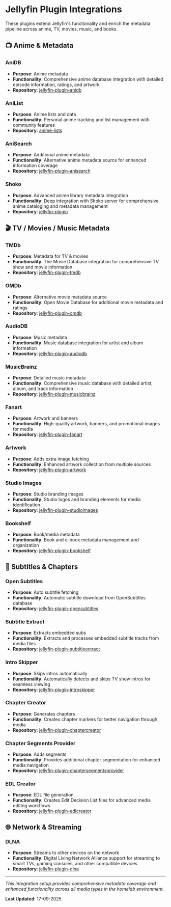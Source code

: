 # Jellyfin Plugin Integrations

These plugins extend Jellyfin's functionality and enrich the metadata pipeline across anime, TV, movies, music, and books.

## 📺 Anime & Metadata

### AniDB
- **Purpose**: Anime metadata
- **Functionality**: Comprehensive anime database integration with detailed episode information, ratings, and artwork
- **Repository**: [jellyfin-plugin-anidb](https://github.com/jellyfin/jellyfin-plugin-anidb)

### AniList
- **Purpose**: Anime lists and data
- **Functionality**: Personal anime tracking and list management with community features
- **Repository**: [anime-lists](https://github.com/Anime-Lists/anime-lists)

### AniSearch
- **Purpose**: Additional anime metadata
- **Functionality**: Alternative anime metadata source for enhanced information coverage
- **Repository**: [jellyfin-plugin-anisearch](https://github.com/jellyfin/jellyfin-plugin-anisearch)

### Shoko
- **Purpose**: Advanced anime library metadata integration
- **Functionality**: Deep integration with Shoko server for comprehensive anime cataloging and metadata management
- **Repository**: [jellyfin-plugin](https://github.com/ShokoAnime/jellyfin-plugin)

## 🎬 TV / Movies / Music Metadata

### TMDb
- **Purpose**: Metadata for TV & movies
- **Functionality**: The Movie Database integration for comprehensive TV show and movie information
- **Repository**: [jellyfin-plugin-tmdb](https://github.com/jellyfin/jellyfin-plugin-tmdb)

### OMDb
- **Purpose**: Alternative movie metadata source
- **Functionality**: Open Movie Database for additional movie metadata and ratings
- **Repository**: [jellyfin-plugin-omdb](https://github.com/jellyfin/jellyfin-plugin-omdb)

### AudioDB
- **Purpose**: Music metadata
- **Functionality**: Music database integration for artist and album information
- **Repository**: [jellyfin-plugin-audiodb](https://github.com/jellyfin/jellyfin-plugin-audiodb)

### MusicBrainz
- **Purpose**: Detailed music metadata
- **Functionality**: Comprehensive music database with detailed artist, album, and track information
- **Repository**: [jellyfin-plugin-musicbrainz](https://github.com/jellyfin/jellyfin-plugin-musicbrainz)

### Fanart
- **Purpose**: Artwork and banners
- **Functionality**: High-quality artwork, banners, and promotional images for media
- **Repository**: [jellyfin-plugin-fanart](https://github.com/jellyfin/jellyfin-plugin-fanart)

### Artwork
- **Purpose**: Adds extra image fetching
- **Functionality**: Enhanced artwork collection from multiple sources
- **Repository**: [jellyfin-plugin-artwork](https://github.com/danieladov/jellyfin-plugin-artwork)

### Studio Images
- **Purpose**: Studio branding images
- **Functionality**: Studio logos and branding elements for media identification
- **Repository**: [jellyfin-plugin-studioimages](https://github.com/jellyfin/jellyfin-plugin-studioimages)

### Bookshelf
- **Purpose**: Book/media metadata
- **Functionality**: Book and e-book metadata management and organization
- **Repository**: [jellyfin-plugin-bookshelf](https://github.com/jellyfin/jellyfin-plugin-bookshelf)

## 💬 Subtitles & Chapters

### Open Subtitles
- **Purpose**: Auto subtitle fetching
- **Functionality**: Automatic subtitle download from OpenSubtitles database
- **Repository**: [jellyfin-plugin-opensubtitles](https://github.com/jellyfin/jellyfin-plugin-opensubtitles)

### Subtitle Extract
- **Purpose**: Extracts embedded subs
- **Functionality**: Extracts and processes embedded subtitle tracks from media files
- **Repository**: [jellyfin-plugin-subtitleextract](https://github.com/jellyfin/jellyfin-plugin-subtitleextract)

### Intro Skipper
- **Purpose**: Skips intros automatically
- **Functionality**: Automatically detects and skips TV show intros for seamless viewing
- **Repository**: [jellyfin-plugin-introskipper](https://github.com/jellyfin/jellyfin-plugin-introskipper)

### Chapter Creator
- **Purpose**: Generates chapters
- **Functionality**: Creates chapter markers for better navigation through media
- **Repository**: [jellyfin-plugin-chaptercreator](https://github.com/jellyfin/jellyfin-plugin-chaptercreator)

### Chapter Segments Provider
- **Purpose**: Adds segments
- **Functionality**: Provides additional chapter segmentation for enhanced media navigation
- **Repository**: [jellyfin-plugin-chaptersegmentsprovider](https://github.com/jellyfin/jellyfin-plugin-chaptersegmentsprovider)

### EDL Creator
- **Purpose**: EDL file generation
- **Functionality**: Creates Edit Decision List files for advanced media editing workflows
- **Repository**: [jellyfin-plugin-edlcreator](https://github.com/jellyfin/jellyfin-plugin-edlcreator)

## 🌐 Network & Streaming

### DLNA
- **Purpose**: Streams to other devices on the network
- **Functionality**: Digital Living Network Alliance support for streaming to smart TVs, gaming consoles, and other compatible devices
- **Repository**: [jellyfin-plugin-dlna](https://github.com/jellyfin/jellyfin-plugin-dlna)

---

*This integration setup provides comprehensive metadata coverage and enhanced functionality across all media types in the homelab environment.*

**Last Updated**: 17-09-2025
